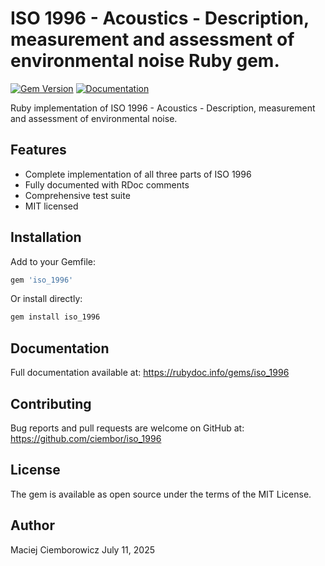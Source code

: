 
# ISO 1996 - Acoustics - Description, measurement and assessment of environmental noise Ruby gem.

[![Gem Version](https://badge.fury.io/rb/iso_1996.svg)](https://badge.fury.io/rb/iso_1996)
[![Documentation](https://img.shields.io/badge/docs-rdoc.info-blue)](https://rubydoc.info/gems/iso_1996)

Ruby implementation of ISO 1996 - Acoustics - Description, measurement and assessment of environmental noise.

## Features

- Complete implementation of all three parts of ISO 1996
- Fully documented with RDoc comments
- Comprehensive test suite
- MIT licensed

## Installation

Add to your Gemfile:

```ruby
gem 'iso_1996'
```

Or install directly:

```bash
gem install iso_1996
```

## Documentation
Full documentation available at:
https://rubydoc.info/gems/iso_1996

## Contributing
Bug reports and pull requests are welcome on GitHub at:
https://github.com/ciembor/iso_1996

## License
The gem is available as open source under the terms of the MIT License.

## Author
Maciej Ciemborowicz
July 11, 2025
